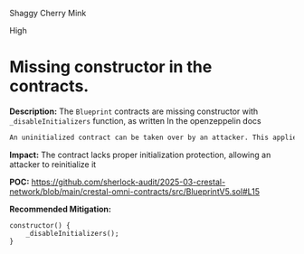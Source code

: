 Shaggy Cherry Mink

High

# Missing constructor in the contracts.


**Description:** The `Blueprint` contracts are missing constructor with `_disableInitializers` function, as written In the openzeppelin docs

```sh
An uninitialized contract can be taken over by an attacker. This applies to both a proxy and its implementation contract, which may impact the proxy. To prevent the implementation contract from being used, you should invoke the _disableInitializers function in the constructor to automatically lock it when it is deployed:  
```


**Impact:**  The contract lacks proper initialization protection, allowing an attacker to reinitialize it

**POC:** https://github.com/sherlock-audit/2025-03-crestal-network/blob/main/crestal-omni-contracts/src/BlueprintV5.sol#L15

**Recommended Mitigation:** 

```solidity 
constructor() {  
    _disableInitializers();  
}  
```